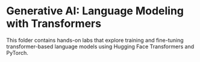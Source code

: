 # Generative AI: Language Modeling with Transformers

This folder contains hands-on labs that explore training and fine-tuning transformer-based language models using Hugging Face Transformers and PyTorch.
